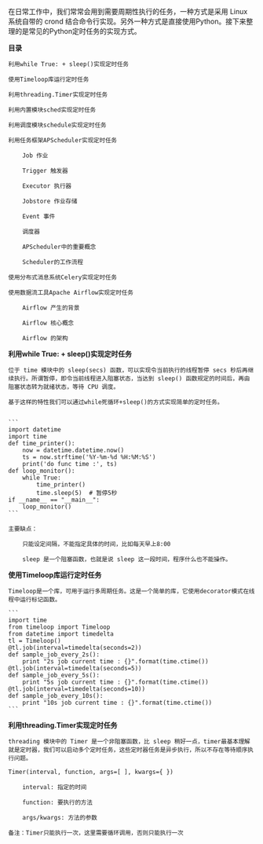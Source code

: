 在日常工作中，我们常常会用到需要周期性执行的任务，一种方式是采用 Linux 系统自带的 crond 结合命令行实现。另外一种方式是直接使用Python。接下来整理的是常见的Python定时任务的实现方式。

**目录**

    利用while True: + sleep()实现定时任务
  
    使用Timeloop库运行定时任务
    
    利用threading.Timer实现定时任务
   
    利用内置模块sched实现定时任务
    
    利用调度模块schedule实现定时任务
    
    利用任务框架APScheduler实现定时任务
    
        Job 作业
        
        Trigger 触发器
        
        Executor 执行器
        
        Jobstore 作业存储
        
        Event 事件
        
        调度器
        
        APScheduler中的重要概念
        
        Scheduler的工作流程
        
    使用分布式消息系统Celery实现定时任务
    
    使用数据流工具Apache Airflow实现定时任务
    
        Airflow 产生的背景
        
        Airflow 核心概念
        
        Airflow 的架构
    
**利用while True: + sleep()实现定时任务**

    位于 time 模块中的 sleep(secs) 函数，可以实现令当前执行的线程暂停 secs 秒后再继续执行。所谓暂停，即令当前线程进入阻塞状态，当达到 sleep() 函数规定的时间后，再由阻塞状态转为就绪状态，等待 CPU 调度。
    
    基于这样的特性我们可以通过while死循环+sleep()的方式实现简单的定时任务。
    
    
    ```
    import datetime
    import time
    def time_printer():
        now = datetime.datetime.now()
        ts = now.strftime('%Y-%m-%d %H:%M:%S')
        print('do func time :', ts)
    def loop_monitor():
        while True:
            time_printer()
            time.sleep(5)  # 暂停5秒
    if __name__ == "__main__":
        loop_monitor()
    ```
    
    主要缺点：
    
        只能设定间隔，不能指定具体的时间，比如每天早上8:00
        
        sleep 是一个阻塞函数，也就是说 sleep 这一段时间，程序什么也不能操作。  
  
**使用Timeloop库运行定时任务**  

    Timeloop是一个库，可用于运行多周期任务。这是一个简单的库，它使用decorator模式在线程中运行标记函数。
        
    ```
    import time
    from timeloop import Timeloop
    from datetime import timedelta
    tl = Timeloop()
    @tl.job(interval=timedelta(seconds=2))
    def sample_job_every_2s():
        print "2s job current time : {}".format(time.ctime())
    @tl.job(interval=timedelta(seconds=5))
    def sample_job_every_5s():
        print "5s job current time : {}".format(time.ctime())
    @tl.job(interval=timedelta(seconds=10))
    def sample_job_every_10s():
        print "10s job current time : {}".format(time.ctime())
    ```
**利用threading.Timer实现定时任务**

    threading 模块中的 Timer 是一个非阻塞函数，比 sleep 稍好一点，timer最基本理解就是定时器，我们可以启动多个定时任务，这些定时器任务是异步执行，所以不存在等待顺序执行问题。
    
    Timer(interval, function, args=[ ], kwargs={ })

        interval: 指定的时间 
        
        function: 要执行的方法
        
        args/kwargs: 方法的参数
    
    备注：Timer只能执行一次，这里需要循环调用，否则只能执行一次
        
    

